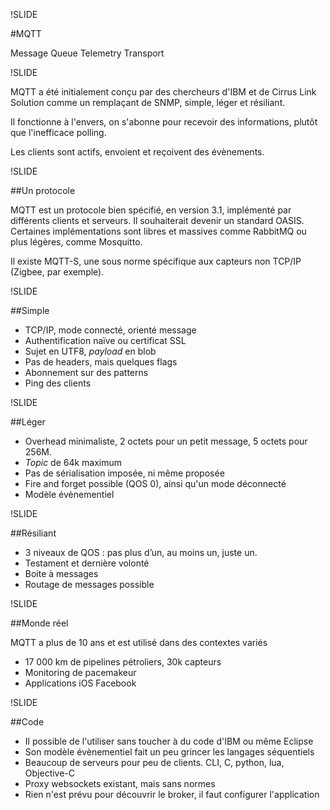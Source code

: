 !SLIDE

#MQTT

Message Queue Telemetry Transport

!SLIDE

MQTT a été initialement conçu par des chercheurs d'IBM et de Cirrus Link Solution comme un remplaçant de SNMP, simple, léger et résiliant.

Il fonctionne à l'envers, on s'abonne pour recevoir des informations, plutôt que l'inefficace polling.

Les clients sont actifs, envoient et reçoivent des évènements.

!SLIDE

##Un protocole

MQTT est un protocole bien spécifié, en version 3.1, implémenté par différents clients et serveurs. Il souhaiterait devenir un standard OASIS.
Certaines implémentations sont libres et massives comme RabbitMQ ou plus légères, comme Mosquitto.

Il existe MQTT-S, une sous norme spécifique aux capteurs non TCP/IP (Zigbee, par exemple).

!SLIDE

##Simple

* TCP/IP, mode connecté, orienté message
* Authentification naïve ou certificat SSL
* Sujet en UTF8, _payload_ en blob
* Pas de headers, mais quelques flags
* Abonnement sur des patterns
* Ping des clients

!SLIDE

##Léger

* Overhead minimaliste, 2 octets pour un petit message, 5 octets pour 256M.
* _Topic_ de 64k maximum
* Pas de sérialisation imposée, ni même proposée
* Fire and forget possible (QOS 0), ainsi qu'un mode déconnecté
* Modèle évènementiel

!SLIDE

##Résiliant

* 3 niveaux de QOS : pas plus d’un, au moins un, juste un.
* Testament et dernière volonté
* Boite à messages
* Routage de messages possible

!SLIDE

##Monde réel

MQTT a plus de 10 ans et est utilisé dans des contextes variés

* 17 000 km de pipelines pétroliers, 30k capteurs
* Monitoring de pacemakeur
* Applications iOS Facebook

!SLIDE

##Code

* Il possible de l'utiliser sans toucher à du code d'IBM ou même Eclipse
* Son modèle évènementiel fait un peu grincer les langages séquentiels
* Beaucoup de serveurs pour peu de clients. CLI, C, python, lua, Objective-C
* Proxy websockets existant, mais sans normes
* Rien n'est prévu pour découvrir le broker, il faut configurer l'application

